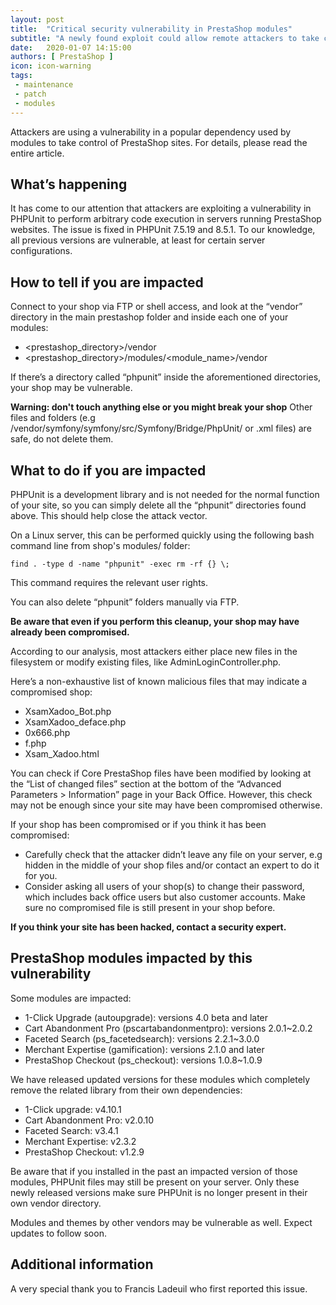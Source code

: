 ```yaml
---
layout: post
title:  "Critical security vulnerability in PrestaShop modules"
subtitle: "A newly found exploit could allow remote attackers to take control of your shop."
date:   2020-01-07 14:15:00
authors: [ PrestaShop ]
icon: icon-warning
tags:
 - maintenance
 - patch
 - modules
---
```


Attackers are using a vulnerability in a popular dependency used by modules to take control of PrestaShop sites. For details, please read the entire article.


## What’s happening

It has come to our attention that attackers are exploiting a vulnerability in PHPUnit to perform arbitrary code execution in servers running PrestaShop websites. The issue is fixed in PHPUnit 7.5.19 and 8.5.1. To our knowledge, all previous versions are vulnerable, at least for certain server configurations.


## How to tell if you are impacted

Connect to your shop via FTP or shell access, and look at the “vendor” directory in the main prestashop folder and inside each one of your modules:

- &lt;prestashop_directory>/vendor
- &lt;prestashop_directory>/modules/&lt;module_name>/vendor

If there’s a directory called “phpunit” inside the aforementioned directories, your shop may be vulnerable.

**Warning: don't touch anything else or you might break your shop**
Other files and folders (e.g /vendor/symfony/symfony/src/Symfony/Bridge/PhpUnit/ or .xml files) are safe, do not delete them.


## What to do if you are impacted

PHPUnit is a development library and is not needed for the normal function of your site, so you can simply delete all the “phpunit” directories found above. This should help close the attack vector.

On a Linux server, this can be performed quickly using the following bash command line from shop's modules/ folder:

```
find . -type d -name "phpunit" -exec rm -rf {} \;
```

This command requires the relevant user rights.

You can also delete “phpunit” folders manually via FTP.


**Be aware that even if you perform this cleanup, your shop may have already been compromised.**

According to our analysis, most attackers either place new files in the filesystem or modify existing files, like AdminLoginController.php.

Here’s a non-exhaustive list of known malicious files that may indicate a compromised shop:

- XsamXadoo_Bot.php
- XsamXadoo_deface.php
- 0x666.php
- f.php
- Xsam_Xadoo.html

You can check if Core PrestaShop files have been modified by looking at the “List of changed files” section at the bottom of the “Advanced Parameters > Information” page in your Back Office. However, this check may not be enough since your site may have been compromised otherwise.

If your shop has been compromised or if you think it has been compromised:

- Carefully check that the attacker didn’t leave any file on your server, e.g hidden in the middle of your shop files and/or contact an expert to do it for you.
- Consider asking all users of your shop(s) to change their password, which includes back office users but also customer accounts. Make sure no compromised file is still present in your shop before.

**If you think your site has been hacked, contact a security expert.**


## PrestaShop modules impacted by this vulnerability

Some modules are impacted:

- 1-Click Upgrade (autoupgrade): versions 4.0 beta and later
- Cart Abandonment Pro (pscartabandonmentpro): versions 2.0.1~2.0.2
- Faceted Search (ps_facetedsearch): versions 2.2.1~3.0.0
- Merchant Expertise (gamification): versions 2.1.0 and later
- PrestaShop Checkout (ps_checkout): versions 1.0.8~1.0.9

We have released updated versions for these modules which completely remove the related library from their own dependencies:

- 1-Click upgrade: v4.10.1
- Cart Abandonment Pro: v2.0.10
- Faceted Search: v3.4.1
- Merchant Expertise: v2.3.2
- PrestaShop Checkout: v1.2.9

Be aware that if you installed in the past an impacted version of those modules, PHPUnit files may still be present on your server. Only these newly released versions make sure PHPUnit is no longer present in their own vendor directory.

Modules and themes by other vendors may be vulnerable as well. Expect updates to follow soon.

## Additional information

A very special thank you to Francis Ladeuil who first reported this issue.
